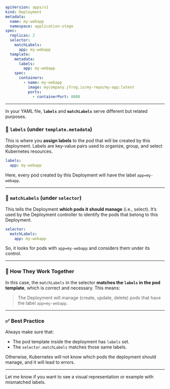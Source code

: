```yaml
apiVersion: apps/v1
kind: Deployment
metadata:
  name: my-webapp
  namespace: application-stage
spec:
  replicas: 2
  selector:
    matchLabels:
      app: my-webapp
  template:
    metadata:
      labels:
        app: my-webapp
    spec:
      containers:
        - name: my-webapp
          image: mycompany.jfrog.io/my-repo/my-app:latest
          ports:
            - containerPort: 8080
```

-------------------------------------------------------------------------------------------------------

In your YAML file, **`labels`** and **`matchLabels`** serve different but related purposes.

### 🔹 `labels` (under `template.metadata`)

This is where you **assign labels** to the pod that will be created by this deployment. Labels are key-value pairs used to organize, group, and select Kubernetes resources.

```yaml
labels:
  app: my-webapp
```

Here, every pod created by this Deployment will have the label `app=my-webapp`.

---

### 🔹 `matchLabels` (under `selector`)

This tells the Deployment **which pods it should manage** (i.e., select). It’s used by the Deployment controller to identify the pods that belong to this Deployment.

```yaml
selector:
  matchLabels:
    app: my-webapp
```

So, it looks for pods with `app=my-webapp` and considers them under its control.

---

### 🔁 How They Work Together

In this case, the `matchLabels` in the selector **matches the `labels` in the pod template**, which is correct and necessary. This means:

> The Deployment will manage (create, update, delete) pods that have the label `app=my-webapp`.

---

### ✅ Best Practice

Always make sure that:

* The pod template inside the deployment has `labels` set.
* The `selector.matchLabels` matches those same labels.

Otherwise, Kubernetes will not know which pods the deployment should manage, and it will lead to errors.

---

Let me know if you want to see a visual representation or example with mismatched labels.
